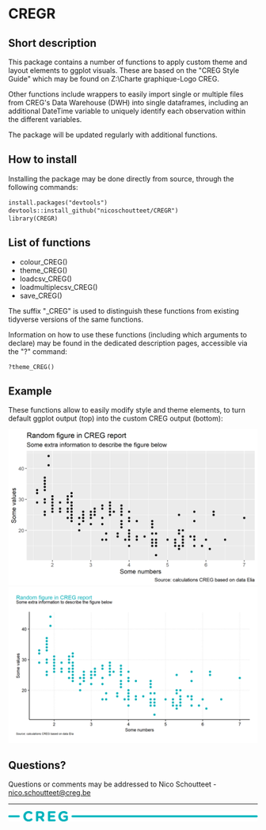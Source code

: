 # CREGR
## Short description

This package contains a number of functions to apply custom theme and layout elements to ggplot visuals. These are based on the "CREG Style Guide" which may be found on Z:\Charte graphique-Logo CREG.

Other functions include wrappers to easily import single or multiple files from CREG's Data Warehouse (DWH) into single dataframes, including an additional DateTime variable to uniquely identify each observation within the different variables.

The package will be updated regularly with additional functions.

## How to install

Installing the package may be done directly from source, through the following commands:

```{r}
install.packages("devtools")
devtools::install_github("nicoschoutteet/CREGR")
library(CREGR)
```

## List of functions
* colour_CREG()
* theme_CREG()
* loadcsv_CREG()
* loadmultiplecsv_CREG()
* save_CREG()

The suffix "_CREG" is used to distinguish these functions from existing tidyverse versions of the same functions.

Information on how to use these functions (including which arguments to declare) may be found in the dedicated description pages, accessible via the "?" command:

```{r}
?theme_CREG()
```

## Example
These functions allow to easily modify style and theme elements, to turn default ggplot output (top) into the custom CREG output (bottom):

![](pictures/before.png)
![](pictures/after.png)


## Questions?
Questions or comments may be addressed to Nico Schoutteet - nico.schoutteet@creg.be
 
***
![](pictures/CREG.png)
